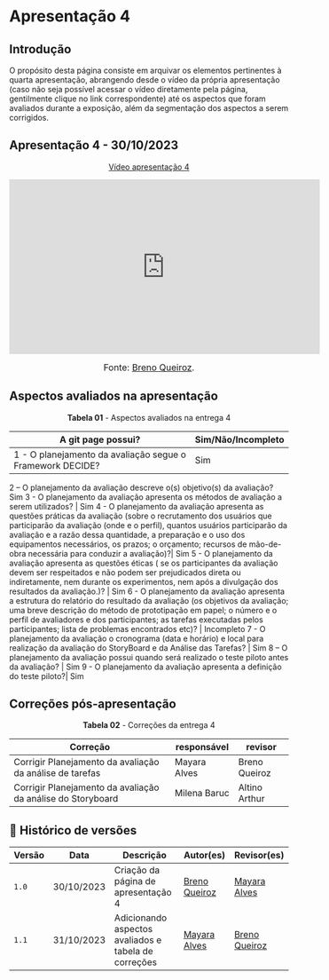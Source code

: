 # Apresentação 4

## Introdução

O propósito desta página consiste em arquivar os elementos pertinentes à quarta apresentação, abrangendo desde o vídeo da própria apresentação (caso não seja possível acessar o vídeo diretamente pela página, gentilmente clique no link correspondente) até os aspectos que foram avaliados durante a exposição, além da segmentação dos aspectos a serem corrigidos.

## Apresentação 4 - 30/10/2023

<p style="text-align: center"><a href="https://youtu.be/nltM36WD8bo" target="blanket">Vídeo apresentação 4</a></p>

<p style="text-align: center"><iframe width="560" height="315" src="https://youtu.be/nltM36WD8bo" title="YouTube video player" frameborder="0" allow="accelerometer; autoplay; clipboard-write; encrypted-media; gyroscope; picture-in-picture; web-share" allowfullscreen></iframe></p>

<font size="3"><p style="text-align: center">Fonte: [Breno Queiroz](https://github/brenob6).</p></font>

## Aspectos avaliados na apresentação

<p align="center"><b>Tabela 01</b> - Aspectos avaliados na entrega 4 </p>

A git page possui?  | Sim/Não/Incompleto
--------- | ------
1 - O planejamento da avaliação segue o Framework DECIDE?| Sim
2 –  O planejamento da avaliação descreve o(s) objetivo(s) da avaliação? Sim
3 - O planejamento da avaliação apresenta os métodos de avaliação a serem utilizados? | Sim
4 - O planejamento da avaliação apresenta as questões práticas da avaliação (sobre o recrutamento dos usuários que participarão da avaliação (onde e o perfil), quantos usuários participarão da avaliação e a razão dessa quantidade, a preparação e o uso dos equipamentos necessários, os prazos; o orçamento; recursos de mão-de-obra necessária para conduzir a avaliação)?| Sim
5 - O planejamento da avaliação apresenta as questões éticas ( se os participantes da avaliação devem ser respeitados e não podem ser prejudicados direta ou indiretamente, nem durante os experimentos, nem após a divulgação dos resultados da avaliação.)? | Sim
6 -  O planejamento da avaliação apresenta a estrutura do relatório do resultado da avaliação (os objetivos da avaliação; uma breve descrição do método de prototipação em papel; o número e o perfil de avaliadores e dos participantes; as tarefas executadas pelos participantes; lista de problemas encontrados etc)?  | Incompleto
7 -  O planejamento da avaliação  o cronograma (data e horário) e local para realização da avaliação do StoryBoard e da Análise das Tarefas?  | Sim
8 – O planejamento da avaliação possui quando será realizado o teste piloto antes da avaliação? | Sim
9 - O planejamento da avaliação  apresenta a definição do teste piloto?| Sim

## Correções pós-apresentação
<p align="center"><b>Tabela 02</b> - Correções da entrega 4 </p>

Correção | responsável | revisor 
--------- | --------------- | ------
Corrigir Planejamento da avaliação da análise de tarefas | Mayara Alves | Breno Queiroz
Corrigir Planejamento da avaliação da análise do Storyboard| Milena Baruc | Altino Arthur


## 📑 Histórico de versões 

Versão  |   Data   | Descrição | Autor(es) | Revisor(es)
--------- | ------ | ------ | ---------- | ----------
`1.0` | 30/10/2023| Criação da página de apresentação 4 | [Breno Queiroz](https://github.com/brenob6) |[Mayara Alves](https://github.com/mayara-tech) |
`1.1` | 31/10/2023| Adicionando aspectos avaliados e tabela de correções |  [Mayara Alves](https://github.com/mayara-tech) | [Breno Queiroz](https://github.com/brenob6) |

